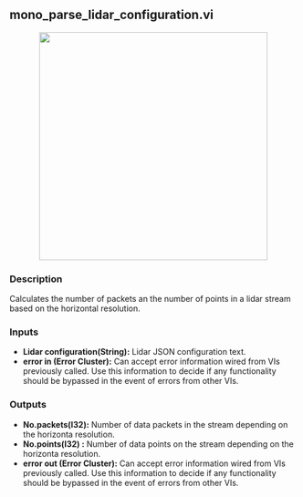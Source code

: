 ## mono_parse_lidar_configuration.vi
<p align="center">
<img src="https://github.com/monoDriveIO/client/raw/master/WikiPhotos/LV_client/utilities/mono__parse__lidar__configurationc.png" width="400"  />
</p>

### Description 
Calculates the number of packets an the number of points in a lidar stream based on the horizontal resolution.

### Inputs

- **Lidar configuration(String):** Lidar JSON configuration text.
- **error in (Error Cluster):** Can accept error information wired from VIs previously called. Use this information to decide if any functionality should be bypassed in the event of errors from other VIs.


### Outputs

- **No.packets(I32):** Number of data packets in the stream depending on the horizonta resolution.
- **No.points(I32) :** Number of data points on the stream depending on the horizonta resolution.
- **error out (Error Cluster):** Can accept error information wired from VIs previously called. Use this information to decide if any functionality should be bypassed in the event of errors from other VIs.
